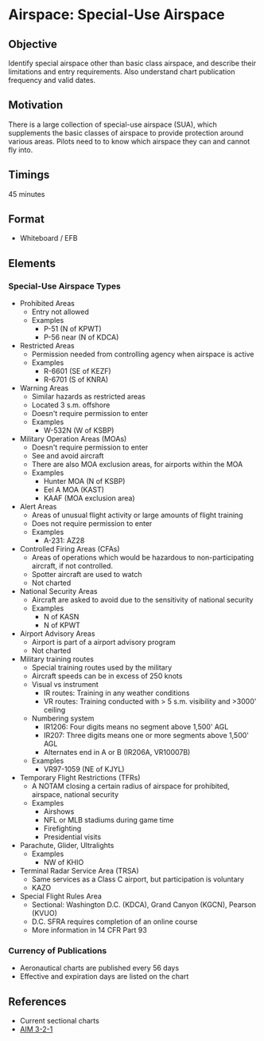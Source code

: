 # Airspace: Special-Use Airspace

## Objective

Identify special airspace other than basic class airspace, and describe their limitations and entry requirements. Also understand chart publication frequency and valid dates.

## Motivation

There is a large collection of special-use airspace (SUA), which supplements the basic classes of airspace to provide protection around various areas. Pilots need to to know which airspace they can and cannot fly into.

## Timings

45 minutes

## Format

- Whiteboard / EFB

## Elements

### Special-Use Airspace Types

- Prohibited Areas
  - Entry not allowed
  - Examples
    - P-51 (N of KPWT)
    - P-56 near (N of KDCA)
- Restricted Areas
  - Permission needed from controlling agency when airspace is active
  - Examples
    - R-6601 (SE of KEZF)
    - R-6701 (S of KNRA)
- Warning Areas
  - Similar hazards as restricted areas
  - Located 3 s.m. offshore
  - Doesn't require permission to enter
  - Examples
    - W-532N (W of KSBP)
- Military Operation Areas (MOAs)
  - Doesn't require permission to enter
  - See and avoid aircraft
  - There are also MOA exclusion areas, for airports within the MOA
  - Examples
    - Hunter MOA (N of KSBP)
    - Eel A MOA (KAST)
    - KAAF (MOA exclusion area)
- Alert Areas
  - Areas of unusual flight activity or large amounts of flight training
  - Does not require permission to enter
  - Examples
    - A-231: AZ28
- Controlled Firing Areas (CFAs)
  - Areas of operations which would be hazardous to non-participating aircraft, if not controlled.
  - Spotter aircraft are used to watch
  - Not charted
- National Security Areas
  - Aircraft are asked to avoid due to the sensitivity of national security
  - Examples
    - N of KASN
    - N of KPWT
- Airport Advisory Areas
  - Airport is part of a airport advisory program
  - Not charted
- Military training routes
  - Special training routes used by the military
  - Aircraft speeds can be in excess of 250 knots
  - Visual vs instrument
    - IR routes: Training in any weather conditions
    - VR routes: Training conducted with > 5 s.m. visibility and >3000' ceiling
  - Numbering system
    - IR1206: Four digits means no segment above 1,500' AGL
    - IR207: Three digits means one or more segments above 1,500' AGL
    - Alternates end in A or B (IR206A, VR10007B)
  - Examples
    - VR97-1059 (NE of KJYL)
- Temporary Flight Restrictions (TFRs)
  - A NOTAM closing a certain radius of airspace for prohibited, airspace, national security
  - Examples
    - Airshows
    - NFL or MLB stadiums during game time
    - Firefighting
    - Presidential visits
- Parachute, Glider, Ultralights
  - Examples
    - NW of KHIO
- Terminal Radar Service Area (TRSA)
  - Same services as a Class C airport, but participation is voluntary
  - KAZO
- Special Flight Rules Area
  - Sectional: Washington D.C. (KDCA), Grand Canyon (KGCN), Pearson (KVUO)
  - D.C. SFRA requires completion of an online course
  - More information in 14 CFR Part 93

### Currency of Publications

- Aeronautical charts are published every 56 days
- Effective and expiration days are listed on the chart

## References

- Current sectional charts
- [AIM 3-2-1](/_references/AIM/3-2-1)
